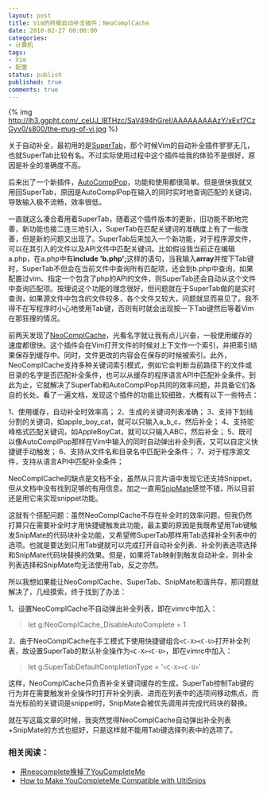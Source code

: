 ```yaml
---
layout: post
title: Vim的终极自动补全插件：NeoComplCache
date: 2010-02-27 00:00:00
categories:
- 计算机
tags:
- Vim
- 配置
status: publish
published: true
comments: true
---
```


{% img http://lh3.ggpht.com/_ceUJ_lBTHzc/SaV494hGreI/AAAAAAAAAzY/xExf7CzGyv0/s800/the-mug-of-vi.jpg %}

<p>关于自动补全，最初用的是<a href="http://www.vim.org/scripts/script.php?script_id=1643">SuperTab</a>，那个时候Vim的自动补全插件寥寥无几，也就SuperTab比较有名。不过实际使用过程中这个插件给我的体验不是很好，原因是补全的准确度不高。</p>

<p>后来出了一个新插件，<a href="http://www.vim.org/scripts/script.php?script_id=1879">AutoComplPop</a>，功能和使用都很简单。但是很快我就又用回SuperTab，原因是AutoComplPop在输入的同时实时地查询匹配的关键词，导致输入极不流畅，效率很低。</p>

<p>一直就这么凑合着用着SuperTab，随着这个插件版本的更新，旧功能不断地完善，新功能也接二连三地引入，SuperTab在匹配关键词的准确度上有了一些改善，但是新的问题又出现了。SuperTab后来加入一个新功能，对于程序源文件，可以在其引入的文件以及API文件中匹配关键词。比如假设我当前正在编辑a.php，在a.php中有<strong>include 'b.php';</strong>这样的语句，当我输入<strong>array</strong>并按下Tab键时，SuperTab不但会在当前文件中查询所有匹配项，还会到b.php中查询，如果配置过vim、指定一个包含了php的API的文件，则SuperTab还会自动从这个文件中查询匹配项。按理说这个功能的理念很好，但问题就在于SuperTab做的是实时查询，如果源文件中包含的文件较多，各个文件又较大，问题就显而易见了。我不得不在写程序时小心地使用Tab键，否则有时就会出现按一下Tab键然后等着Vim在那狂搜的情况。</p>

<p>前两天发现了<a href="http://www.vim.org/scripts/script.php?script_id=2620">NeoComplCache</a>，光看名字就让我有点儿兴奋，一般使用缓存的速度都很快。这个插件会在Vim打开文件的时候对上下文作一个索引，并把索引结果保存到缓存中。同时，文件更改的内容会在保存的时候被索引。此外，NeoComplCache支持多种关键词索引模式，例如它会判断当前路径下的文件或目录的名字是否匹配补全条件，也可以从缓存的程序语言API中匹配补全条件。到此为止，它就解决了SuperTab和AutoComplPop共同的效率问题，并具备它们各自的长处。看了一遍文档，发现这个插件的功能比较细致，大概有以下一些特点：</p>

<p>1、使用缓存，自动补全时效率高；
2、生成的关键词列表准确；
3、支持下划线分割的关键词，如apple_boy_cat，就可以只输入a_b_c，然后补全；
4、支持驼峰格式匹配关键词，如AppleBoyCat，就可以只输入ABC，然后补全；
5、既可以像AutoComplPop那样在Vim中输入的同时自动弹出补全列表，又可以自定义快捷键手动触发；
6、支持从文件名和目录名中匹配补全条件；
7、对于程序源文件，支持从语言API中匹配补全条件；</p>

<p>NeoComplCache的缺点是文档不全，虽然从只言片语中发现它还支持Snippet，但从文档中没有找到足够的有用信息。加之一直用<a href="http://www.vim.org/scripts/script.php?script_id=2540">SnipMate</a>感觉不错，所以目前还是用它来实现snippet功能。</p>

<p>这就有个搭配问题：虽然NeoComplCache不存在补全时的效率问题，但我仍然打算只在需要补全时才用快捷键触发此功能，最主要的原因是我既希望用Tab键触发SnipMate的代码块补全功能，又希望修SuperTab那样用Tab选择补全列表中的选项。也就是要达到只用Tab键就可以完成打开自动补全列表、补全列表选项选择和SnipMate代码块替换的效果。但是，如果将Tab映射到触发自动补全，则补全列表选择和SnipMate均无法使用Tab，反之亦然。</p>

<p>所以我想如果能让NeoComplCache、SuperTab、SnipMate和谐共存，那问题就解决了，几经摸索，终于找到了办法：</p>

<p>1、设置NeoComplCache不自动弹出补全列表，即在vimrc中加入：</p>

<blockquote>
  <p>let g:NeoComplCache_DisableAutoComplete = 1</p>
</blockquote>

<p>2、由于NeoComplCache在手工模式下使用快捷键组合<code>&lt;C-X&gt;&lt;C-U&gt;</code>打开补全列表，故设置SuperTab的默认补全操作为<code>&lt;C-X&gt;&lt;C-U&gt;</code>，即在vimrc中加入：</p>

<blockquote>
  <p>let g:SuperTabDefaultCompletionType = '<code>&lt;C-X&gt;&lt;C-U&gt;</code>'</p>
</blockquote>

<p>这样，NeoComplCache只负责补全关键词缓存的生成，SuperTab控制Tab键的行为并在需要触发补全操作时打开补全列表、进而在列表中的选项间移动焦点，而当光标前的关键词是snippet时，SnipMate会被优先调用并完成代码块的替换。</p>

<p>就在写这篇文章的时候，我突然觉得NeoComplCache自动弹出补全列表+SnipMate的方式也挺好，只是这样就不能用Tab键选择列表中的选项了。</p>

### 相关阅读：

* [用neocomplete换掉了YouCompleteMe](/post/replace-youcompleteme-with-neocomplete/)
* [How to Make YouCompleteMe Compatible with UltiSnips](/post/make-youcompleteme-ultisnips-compatible/)

